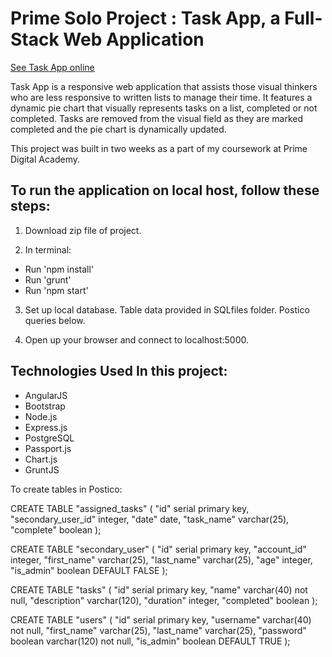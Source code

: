 
# Prime Solo Project : Task App, a Full-Stack Web Application

[See Task App online](https://solotaskapp.herokuapp.com/#/home/)

Task App is a responsive web application that assists those visual thinkers who are less responsive to written lists to manage their time. It features a dynamic pie chart that visually represents tasks on a list, completed or not completed.
Tasks are removed from the visual field as they are marked completed and the pie chart is dynamically updated.

This project was built in two weeks as a part of my coursework at Prime Digital Academy.

## To run the application on local host, follow these steps:

1. Download zip file of project.

2. In terminal:
  * Run 'npm install'
  * Run 'grunt'
  * Run 'npm start'

3. Set up local database. Table data provided in SQLfiles folder. Postico queries below.

4. Open up your browser and connect to localhost:5000.

## Technologies Used In this project:
- AngularJS
- Bootstrap
- Node.js
- Express.js
- PostgreSQL
- Passport.js
- Chart.js
- GruntJS

To create tables in Postico:

CREATE TABLE "assigned_tasks" (
"id" serial primary key,
"secondary_user_id" integer,
"date" date,
"task_name" varchar(25),
"complete" boolean
);

CREATE TABLE "secondary_user" (
"id" serial primary key,
"account_id" integer,
"first_name" varchar(25),
"last_name" varchar(25),
"age" integer,
"is_admin" boolean DEFAULT FALSE
);

CREATE TABLE "tasks" (
"id" serial primary key,
"name" varchar(40) not null,
"description" varchar(120),
"duration" integer,
"completed" boolean
);

CREATE TABLE "users" (
"id" serial primary key,
"username" varchar(40) not null,
"first_name" varchar(25),
"last_name" varchar(25),
"password" boolean varchar(120) not null,
"is_admin" boolean DEFAULT TRUE
);
